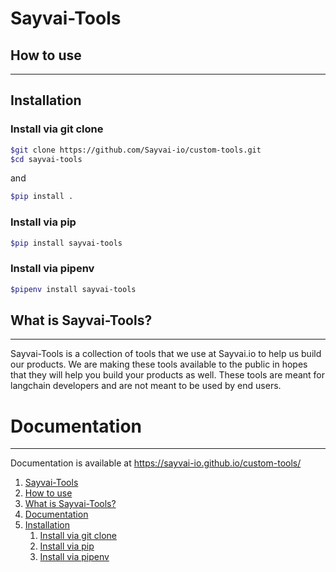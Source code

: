 # Sayvai-Tools

## How to use 
---------------------------------------

## Installation
### Install via git clone

```bash
$git clone https://github.com/Sayvai-io/custom-tools.git
$cd sayvai-tools
```
and 
```bash
$pip install .
```
### Install via pip
```bash
$pip install sayvai-tools
```
### Install via pipenv
```bash
$pipenv install sayvai-tools
```

## What is Sayvai-Tools?
---------------------------------------
Sayvai-Tools is a collection of tools that we use at Sayvai.io to help us build our products. We are making these tools available to the public in hopes that they will help you build your products as well. These tools are meant for langchain developers and are not meant to be used by end users.

# Documentation
---------------------------------------
Documentation is available at https://sayvai-io.github.io/custom-tools/


1. [Sayvai-Tools](#sayvai-tools)
2. [How to use](#how-to-use)
3. [What is Sayvai-Tools?](#what-is-sayvai-tools)
4. [Documentation](#documentation)
5. [Installation](#installation)
    1. [Install via git clone](#install-via-git-clone)
    2. [Install via pip](#install-via-pip)
    3. [Install via pipenv](#install-via-pipenv)

